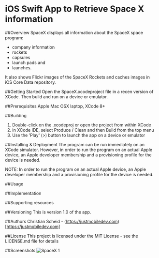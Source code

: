 # iOS Swift App to Retrieve Space X information
##Overview
SpaceX displays all information about the SpaceX space program:
* company information
* rockets
* capsules
* launch pads and
* launches. 

It also shows Flickr images of the SpaceX Rockets and caches images in iOS Core Data repository.

##Getting Started
Open the SpaceX.xcodeproject file in a recen version of XCode. Then build and run on a device or emulator.

##Prerequisites
Apple Mac OSX laptop, XCode 8+

##Building
1. Double-click on the .xcodeproj or open the project from within XCode
2. In XCode IDE, select Produce / Clean and then Build from the top menu
3. Use the 'Play' (>) button to launch the app on a device or emulator


##Installing & Deployment
The program can be run immediately on an XCode simulator. However, in order to run the program on an actual Apple device, an Apple developer membership and a provisioning profile for the device is needed.

NOTE: In order to run the program on an actual Apple device, an Apple developer membership and a provisioning profile for the device is needed.

##Usage

##Implementation

##Supporting resources

##Versioning
This is version 1.0 of the app.

##Authors
Christian Scheid - (https://justmobiledev.com)[https://justmobiledev.com]

##License
This project is licensed under the MIT License - see the LICENSE.md file for details

##Screenshots
![SpaceX 1](screenshots/flickr-search-ss-1.png?raw=true "SpaceX 1")

